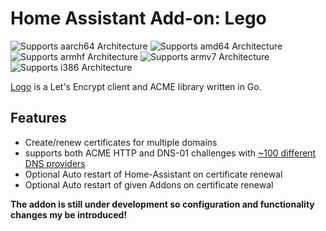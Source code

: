 # Home Assistant Add-on: Lego

![Supports aarch64 Architecture][aarch64-shield]
![Supports amd64 Architecture][amd64-shield]
![Supports armhf Architecture][armhf-shield]
![Supports armv7 Architecture][armv7-shield]
![Supports i386 Architecture][i386-shield]

[aarch64-shield]: https://img.shields.io/badge/aarch64-yes-green.svg
[amd64-shield]: https://img.shields.io/badge/amd64-yes-green.svg
[armhf-shield]: https://img.shields.io/badge/armhf-yes-green.svg
[armv7-shield]: https://img.shields.io/badge/armv7-yes-green.svg
[i386-shield]: https://img.shields.io/badge/i386-yes-green.svg

[Logo](https://github.com/go-acme/lego) is a Let's Encrypt client and ACME library written in Go.

## Features
- Create/renew certificates for multiple domains
- supports both ACME HTTP and DNS-01 challenges with [~100 different DNS providers](https://go-acme.github.io/lego/dns/)
- Optional Auto restart of Home-Assistant on certificate renewal
- Optional Auto restart of given Addons on certificate renewal

**The addon is still under development so configuration and functionality changes my be introduced!**
